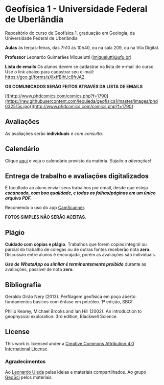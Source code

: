 # Geofísica 1 - Universidade Federal de Uberlândia
Repositório do curso de Geofísica 1, graduação em Geologia, da Universidade Federal de Uberlândia

**Aulas** às terças-feiras, das 7h10 às 10h40, ou na sala 209, ou na Vila Digital.

**Professor** Leonardo Guimarães Miquelutti (lmiquelutti@ufu.br)

**Lista de emails** Os alunos devem se cadastrar na lista de e-mail do curso. Use o link abaixo para cadastrar seu e-mail:
https://goo.gl/forms/sXlxffBihUc8frJA2

**OS COMUNICADOS SERÃO FEITOS ATRAVÉS DA LISTA DE EMAILS**

[![http://www.phdcomics.com/comics.php?f=1790](https://raw.githubusercontent.com/leouieda/geofisica1/master/images/phd032515s.jpg)](http://www.phdcomics.com/comics.php?f=1790)

## Avaliações

As avaliações serão **individuais** e *com consulta*.  

## Calendário

Clique [aqui](https://docs.google.com/spreadsheets/d/1sdhZNCu57sPCl8roWrd6H-ZST9i6O9C1zoK-M2qJ4aE/edit?usp=sharing) e veja o calendário previsto da matéria. *Sujeito a alterações!*

## Entrega de trabalho e avaliações digitalizados

É facultado ao aluno enviar seus trabalhos por email, desde que esteja ***escaneado, com boa qualidade, e todas as folhas/páginas em um único arquivo PDF.***

Recomendo o uso do app [CamScanner](https://play.google.com/store/apps/details?id=com.intsig.camscanner). 


**FOTOS SIMPLES NÃO SERÃO ACEITAS**. 

## Plágio

**Cuidado com cópias e plágio.** Trabalhos que forem cópias integral ou parcial do trabalho de colegas ou de outras fontes receberão nota **zero**. Discussão entre alunos é encorajada, porém as avaliações são individuais. 

***Uso de WhatsApp ou similar é terminantemente proibido*** durante as avaliações, passível de nota **zero**.

## Bibliografia
Geraldo Girão Nery (2013). Perfilagem geofísica em poço aberto: fundamentos básicos com ênfase em petróleo. 1ª edição, SBGf.

Philip Kearey, Michael Brooks and Ian Hill (2002). An introduction to geophysical exploration. 3rd edition, Blackwell Science.

## License
This work is licensed under a [Creative Commons Attribution 4.0 International License](http://creativecommons.org/licenses/by/4.0/).

### Agradecimentos
Ao [Leonardo Uieda](http://www.leouieda.com/) pelas ideias e materiais compartilhados. 
Ao grupo [GeoSci](http://geosci.xyz/#home) pelos materiais.
